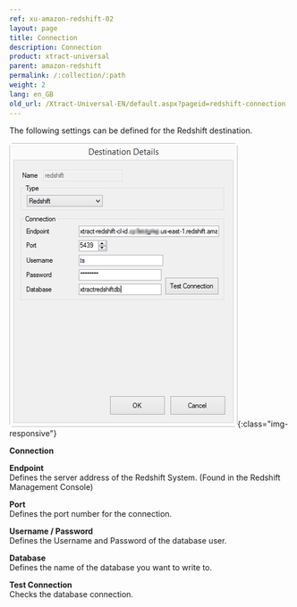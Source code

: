 ```yaml
---
ref: xu-amazon-redshift-02
layout: page
title: Connection
description: Connection
product: xtract-universal
parent: amazon-redshift
permalink: /:collection/:path
weight: 2
lang: en_GB
old_url: /Xtract-Universal-EN/default.aspx?pageid=redshift-connection
---
```


The following settings can be defined for the Redshift destination.

![XU_redshift_destination](/img/content/XU_redshift_destination.png){:class="img-responsive"}

**Connection**


**Endpoint**<br>
Defines the server address of the Redshift System.
(Found in the Redshift Management Console)

**Port**<br>
Defines the port number for the connection.

**Username / Password**<br>
Defines the Username and Password of the database user.

**Database**<br>
Defines the name of the database you want to write to.

**Test Connection**<br>
Checks the database connection.